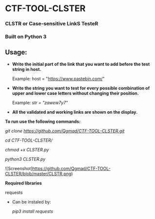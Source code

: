 # CTF-TOOL-CLSTER
### CLSTR or Case-sensitive LinkS TesteR

### Built on Python 3


## Usage:
* **Write the initial part of the link that you want to add before the test string in host.**
   
   Example:
   host = "https://www.pastebin.com/"    
 
 
* **Write the string you want to test for every possible combination of upper and lower case letters without changing their position.**
   
   Example:
   _str = "zawew7y7"_


* **All the validated and working links are shown on the display.**

**To run use the following commands:**

_git clone https://github.com/Qgmad/CTF-TOOL-CLSTER.git_

_cd CTF-TOOL-CLSTER/_

_chmod +x CLSTER.py_

_python3 CLSTER.py_


![Screenshot]https://github.com/Qgmad/CTF-TOOL-CLSTER/blob/master/CLSTR.png)


**Required libraries**

requests

* Can be instaled by:

   _pip3 install requests_
